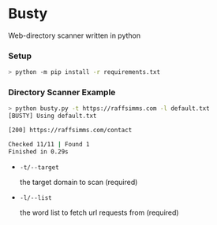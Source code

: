 # Busty
Web-directory scanner written in python


### Setup
```sh
> python -m pip install -r requirements.txt
```

### Directory Scanner Example
```sh
> python busty.py -t https://raffsimms.com -l default.txt
[BUSTY] Using default.txt

[200] https://raffsimms.com/contact

Checked 11/11 | Found 1
Finished in 0.29s
```
- `-t/--target`

  the target domain to scan (required)
  
- `-l/--list` 

  the word list to fetch url requests from (required)
  
<!-- - `--status` 

  optionally specify a certain status code to look for --!>
